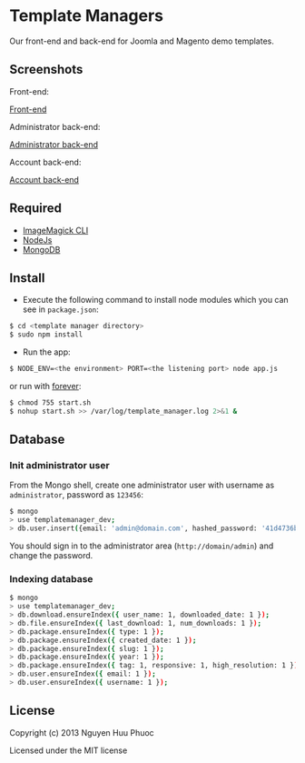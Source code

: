 Template Managers
=================

Our front-end and back-end for Joomla and Magento demo templates.

## Screenshots

Front-end:

[Front-end](docs/img/frontend.png)

Administrator back-end:

[Administrator back-end](docs/img/backend-admin.png)

Account back-end:

[Account back-end](docs/img/backend-account.png)


## Required

* [ImageMagick CLI](http://www.imagemagick.org)
* [NodeJs](http://nodejs.org)
* [MongoDB](http://mongodb.org)

## Install

* Execute the following command to install node modules which you can see in ```package.json```:

```bash
$ cd <template manager directory>
$ sudo npm install
```

* Run the app:

```bash
$ NODE_ENV=<the environment> PORT=<the listening port> node app.js
```

or run with [forever](https://github.com/nodejitsu/forever):

```bash
$ chmod 755 start.sh
$ nohup start.sh >> /var/log/template_manager.log 2>&1 &
```

## Database

### Init administrator user

From the Mongo shell, create one administrator user with username as ```administrator```, password as ```123456```:

```bash
$ mongo
> use templatemanager_dev;
> db.user.insert({email: 'admin@domain.com', hashed_password: '41d4736be7061d0dd826085dd5c5c773c4703e8a', salt: '1000412025288', username: 'administrator'});
```

You should sign in to the administrator area (```http://domain/admin```) and change the password.

### Indexing database

```bash
$ mongo
> use templatemanager_dev;
> db.download.ensureIndex({ user_name: 1, downloaded_date: 1 });
> db.file.ensureIndex({ last_download: 1, num_downloads: 1 });
> db.package.ensureIndex({ type: 1 });
> db.package.ensureIndex({ created_date: 1 });
> db.package.ensureIndex({ slug: 1 });
> db.package.ensureIndex({ year: 1 });
> db.package.ensureIndex({ tag: 1, responsive: 1, high_resolution: 1 });
> db.user.ensureIndex({ email: 1 });
> db.user.ensureIndex({ username: 1 });
```

## License

Copyright (c) 2013 Nguyen Huu Phuoc

Licensed under the MIT license

